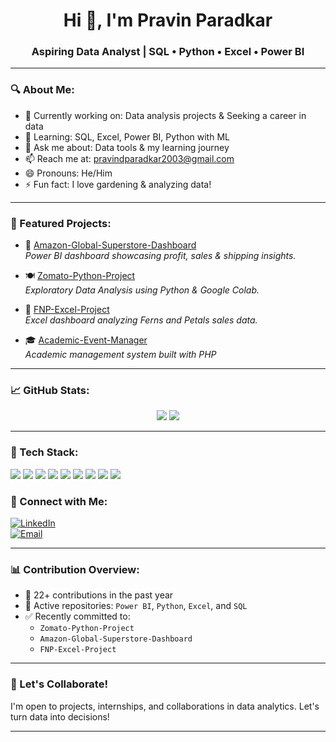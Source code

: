 <h1 align="center">Hi 👋, I'm Pravin Paradkar</h1>
<h3 align="center">Aspiring Data Analyst | SQL • Python • Excel • Power BI</h3>

---

### 🔍 About Me:
- 🔭 Currently working on: Data analysis projects & Seeking a career in data
- 🌱 Learning: SQL, Excel, Power BI, Python with ML
- 💬 Ask me about: Data tools & my learning journey
- 📫 Reach me at: pravindparadkar2003@gmail.com
- 😄 Pronouns: He/Him
- ⚡ Fun fact: I love gardening & analyzing data!

---

### 📌 Featured Projects:
- 🛒 [Amazon-Global-Superstore-Dashboard](https://github.com/paradkarpravin15/Amazon-Global-Superstore-Dashboard)  
  _Power BI dashboard showcasing profit, sales & shipping insights._

- 🍽️ [Zomato-Python-Project](https://github.com/paradkarpravin15/Zomato-Python-Project)  
  _Exploratory Data Analysis using Python & Google Colab._

- 💐 [FNP-Excel-Project](https://github.com/paradkarpravin15/FNP-Excel-Project)  
  _Excel dashboard analyzing Ferns and Petals sales data._

- 🎓 [Academic-Event-Manager](https://github.com/paradkarpravin15/Academic-Event-Manager)  
  _Academic management system built with PHP_

---

### 📈 GitHub Stats:
<p align="center">
  <img src="https://github-readme-stats.vercel.app/api?username=paradkarpravin15&show_icons=true&theme=radical" />
  <img src="https://github-readme-stats.vercel.app/api/top-langs/?username=paradkarpravin15&layout=compact&theme=radical" />
</p>

---

### 🧰 Tech Stack:
<p>
  <img src="https://img.shields.io/badge/MySQL-4479A1?style=for-the-badge&logo=mysql&logoColor=white"/>
  <img src="https://img.shields.io/badge/Python-3776AB?style=for-the-badge&logo=python&logoColor=white"/>
  <img src="https://img.shields.io/badge/Excel-217346?style=for-the-badge&logo=microsoft-excel&logoColor=white"/>
  <img src="https://img.shields.io/badge/Power BI-F2C811?style=for-the-badge&logo=powerbi&logoColor=black"/>
  <img src="https://img.shields.io/badge/HTML5-E34F26?style=for-the-badge&logo=html5&logoColor=white"/>
  <img src="https://img.shields.io/badge/Canva-00C4CC?style=for-the-badge&logo=canva&logoColor=white"/>
  <img src="https://img.shields.io/badge/Jupyter-F37626?style=for-the-badge&logo=jupyter&logoColor=white"/>
  <img src="https://img.shields.io/badge/VS%20Code-007ACC?style=for-the-badge&logo=visual-studio-code&logoColor=white"/>
  <img src="https://img.shields.io/badge/Google%20Colab-F9AB00?style=for-the-badge&logo=google-colab&logoColor=white"/>
</p>


### 🔗 Connect with Me:
[![LinkedIn](https://img.shields.io/badge/LinkedIn-blue?style=for-the-badge&logo=linkedin)](https://www.linkedin.com/in/pravinparadkar)  
[![Email](https://img.shields.io/badge/Gmail-red?style=for-the-badge&logo=gmail)](mailto:pravindparadkar2003@gmail.com)

---

### 📊 Contribution Overview:
- 🔄 22+ contributions in the past year  
- 📂 Active repositories: `Power BI`, `Python`, `Excel`, and `SQL`  
- ✅ Recently committed to:  
  - `Zomato-Python-Project`  
  - `Amazon-Global-Superstore-Dashboard`  
  - `FNP-Excel-Project`

---

### 📣 Let's Collaborate!
I'm open to projects, internships, and collaborations in data analytics. Let's turn data into decisions!

---

